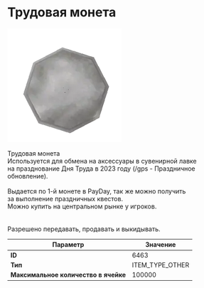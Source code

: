 # Трудовая монета

![Item Image](../img/6463.webp?raw=true)

Трудовая монета<br>Используется для обмена на аксессуары в сувенирной лавке<br>на празднование Дня Труда в 2023 году (/gps - Праздничное обновление).<br><br>Выдается по 1-й монете в PayDay, так же можно получить<br>за выполнение праздничных квестов.<br>Можно купить на центральном рынке у игроков.<br><br><br>Разрешено передавать, продавать и выкидывать.


| Параметр | Значение |
|----------|----------|
| **ID** | 6463 |
| **Тип** | ITEM_TYPE_OTHER |
| **Максимальное количество в ячейке** | 100000 |

